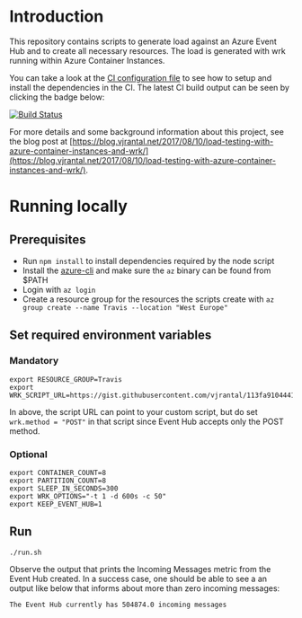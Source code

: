 # Introduction

This repository contains scripts to generate load against an Azure Event Hub and to create all necessary resources. The load is generated with wrk running within Azure Container Instances.

You can take a look at the [CI configuration file](.travis.yml) to see how to setup and install the dependencies in the CI. The latest CI build output can be seen by clicking the badge below:

[![Build Status](https://travis-ci.org/vjrantal/event-hub-loader.svg?branch=master)](https://travis-ci.org/vjrantal/event-hub-loader)

For more details and some background information about this project, see the blog post at [https://blog.vjrantal.net/2017/08/10/load-testing-with-azure-container-instances-and-wrk/](https://blog.vjrantal.net/2017/08/10/load-testing-with-azure-container-instances-and-wrk/).

# Running locally

## Prerequisites

* Run `npm install` to install dependencies required by the node script
* Install the [azure-cli](https://github.com/Azure/azure-cli) and make sure the `az` binary can be found from $PATH
* Login with `az login`
* Create a resource group for the resources the scripts create with `az group create --name Travis --location "West Europe"`

## Set required environment variables

### Mandatory

```
export RESOURCE_GROUP=Travis
export WRK_SCRIPT_URL=https://gist.githubusercontent.com/vjrantal/113fa910444130d2d6431cdc84e6f80e/raw/0f67559a620647d6842c579b362a139a6b338cb1/script.lua
```

In above, the script URL can point to your custom script, but do set `wrk.method = "POST"` in that script since Event Hub accepts only the POST method.

### Optional

```
export CONTAINER_COUNT=8
export PARTITION_COUNT=8
export SLEEP_IN_SECONDS=300
export WRK_OPTIONS="-t 1 -d 600s -c 50"
export KEEP_EVENT_HUB=1
```

## Run

```
./run.sh
```

Observe the output that prints the Incoming Messages metric from the Event Hub created. In a success case, one should be able to see a an output like below that informs about more than zero incoming messages:

```
The Event Hub currently has 504874.0 incoming messages
```
